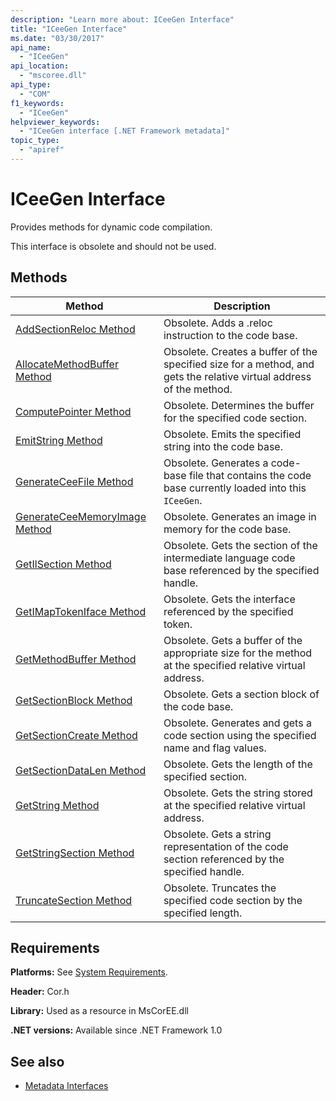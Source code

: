 ```yaml
---
description: "Learn more about: ICeeGen Interface"
title: "ICeeGen Interface"
ms.date: "03/30/2017"
api_name:
  - "ICeeGen"
api_location:
  - "mscoree.dll"
api_type:
  - "COM"
f1_keywords:
  - "ICeeGen"
helpviewer_keywords:
  - "ICeeGen interface [.NET Framework metadata]"
topic_type:
  - "apiref"
---
```

# ICeeGen Interface

Provides methods for dynamic code compilation.

 This interface is obsolete and should not be used.

## Methods

|Method|Description|
|------------|-----------------|
|[AddSectionReloc Method](iceegen-addsectionreloc-method.md)|Obsolete. Adds a .reloc instruction to the code base.|
|[AllocateMethodBuffer Method](iceegen-allocatemethodbuffer-method.md)|Obsolete. Creates a buffer of the specified size for a method, and gets the relative virtual address of the method.|
|[ComputePointer Method](iceegen-computepointer-method.md)|Obsolete. Determines the buffer for the specified code section.|
|[EmitString Method](iceegen-emitstring-method.md)|Obsolete. Emits the specified string into the code base.|
|[GenerateCeeFile Method](iceegen-generateceefile-method.md)|Obsolete. Generates a code-base file that contains the code base currently loaded into this `ICeeGen`.|
|[GenerateCeeMemoryImage Method](iceegen-generateceememoryimage-method.md)|Obsolete. Generates an image in memory for the code base.|
|[GetIlSection Method](iceegen-getilsection-method.md)|Obsolete. Gets the section of the intermediate language code base referenced by the specified handle.|
|[GetIMapTokenIface Method](iceegen-getimaptokeniface-method.md)|Obsolete. Gets the interface referenced by the specified token.|
|[GetMethodBuffer Method](iceegen-getmethodbuffer-method.md)|Obsolete. Gets a buffer of the appropriate size for the method at the specified relative virtual address.|
|[GetSectionBlock Method](iceegen-getsectionblock-method.md)|Obsolete. Gets a section block of the code base.|
|[GetSectionCreate Method](iceegen-getsectioncreate-method.md)|Obsolete. Generates and gets a code section using the specified name and flag values.|
|[GetSectionDataLen Method](iceegen-getsectiondatalen-method.md)|Obsolete. Gets the length of the specified section.|
|[GetString Method](iceegen-getstring-method.md)|Obsolete. Gets the string stored at the specified relative virtual address.|
|[GetStringSection Method](iceegen-getstringsection-method.md)|Obsolete. Gets a string representation of the code section referenced by the specified handle.|
|[TruncateSection Method](iceegen-truncatesection-method.md)|Obsolete. Truncates the specified code section by the specified length.|

## Requirements

 **Platforms:** See [System Requirements](../../../framework/get-started/system-requirements.md).

 **Header:** Cor.h

 **Library:** Used as a resource in MsCorEE.dll

 **.NET versions:** Available since .NET Framework 1.0

## See also

- [Metadata Interfaces](metadata-interfaces.md)
